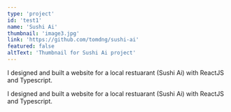 ```yaml
---
type: 'project'
id: 'test1'
name: 'Sushi Ai'
thumbnail: 'image3.jpg'
link: 'https://github.com/tomdng/sushi-ai'
featured: false
altText: 'Thumbnail for Sushi Ai project'
---
```


I designed and built a website for a local restuarant (Sushi Ai) with ReactJS and Typescript.

I designed and built a website for a local restuarant (Sushi Ai) with ReactJS and Typescript.
